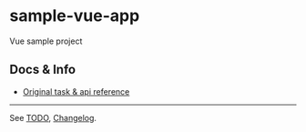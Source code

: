 # sample-vue-app

Vue sample project

## Docs & Info

- [Original task & api reference](!Work/190204-RegRuSampleTask/190204-RegRuSampleTask.md)

---------------

See [TODO](TODO.md), [Changelog](CHANGELOG.md).
